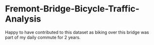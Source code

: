 # Fremont-Bridge-Bicycle-Traffic-Analysis
Happy to have contributed to this dataset as biking over this bridge was part of my daily commute for 2 years.
